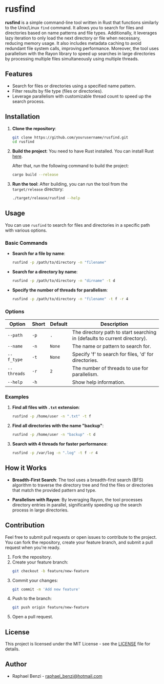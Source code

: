 # rusfind

**rusfind** is a simple command-line tool written in Rust that functions similarly to the Unix/Linux `find` command. It allows you to search for files and directories based on name patterns and file types. Additionally, it leverages lazy iteration to only load the next directory or file when necessary, reducing memory usage. It also includes metadata caching to avoid redundant file system calls, improving performance. Moreover, the tool uses parallelism with the Rayon library to speed up searches in large directories by processing multiple files simultaneously using multiple threads.

## Features

- Search for files or directories using a specified name pattern.
- Filter results by file type (files or directories).
- Leverage parallelism with customizable thread count to speed up the search process.

## Installation

1. **Clone the repository**:
    ```bash
    git clone https://github.com/yourusername/rusfind.git
    cd rusfind
    ```

2. **Build the project**:
   You need to have Rust installed. You can install Rust [here](https://www.rust-lang.org/tools/install).

   After that, run the following command to build the project:
    ```bash
    cargo build --release
    ```

3. **Run the tool**:
   After building, you can run the tool from the `target/release` directory:
    ```bash
    ./target/release/rusfind --help
    ```

## Usage

You can use `rusfind` to search for files and directories in a specific path with various options.

### Basic Commands

- **Search for a file by name**:
    ```bash
    rusfind -p /path/to/directory -n "filename"
    ```

- **Search for a directory by name**:
    ```bash
    rusfind -p /path/to/directory -n "dirname" -t d
    ```

- **Specify the number of threads for parallelism**:
    ```bash
    rusfind -p /path/to/directory -n "filename" -t f -r 4
    ```

### Options

| Option              | Short  | Default | Description                                                    |
|---------------------|--------|---------|----------------------------------------------------------------|
| `--path`            | `-p`   | `.`     | The directory path to start searching in (defaults to current directory). |
| `--name`            | `-n`   | `None`  | The name or pattern to search for.                             |
| `--f_type`          | `-t`   | `None`  | Specify 'f' to search for files, 'd' for directories.          |
| `--threads`         | `-r`   | `2`     | The number of threads to use for parallelism.                  |
| `--help`            | `-h`   |         | Show help information.                                         |

### Examples

1. **Find all files with `.txt` extension**:
    ```bash
    rusfind -p /home/user -n ".txt" -t f
    ```

2. **Find all directories with the name "backup"**:
    ```bash
    rusfind -p /home/user -n "backup" -t d
    ```

3. **Search with 4 threads for faster performance**:
    ```bash
    rusfind -p /var/log -n ".log" -t f -r 4
    ```

## How it Works

- **Breadth-First Search**: The tool uses a breadth-first search (BFS) algorithm to traverse the directory tree and find the files or directories that match the provided pattern and type.

- **Parallelism with Rayon**: By leveraging Rayon, the tool processes directory entries in parallel, significantly speeding up the search process in large directories.

## Contribution

Feel free to submit pull requests or open issues to contribute to the project. You can fork the repository, create your feature branch, and submit a pull request when you're ready.

1. Fork the repository.
2. Create your feature branch:
    ```bash
    git checkout -b feature/new-feature
    ```
3. Commit your changes:
    ```bash
    git commit -m 'Add new feature'
    ```
4. Push to the branch:
    ```bash
    git push origin feature/new-feature
    ```
5. Open a pull request.

## License

This project is licensed under the MIT License - see the [LICENSE](LICENSE) file for details.

## Author

* Raphael Benzi - [raphael_benzi@hotmail.com](mailto:raphael_benzi@hotmail.com)
